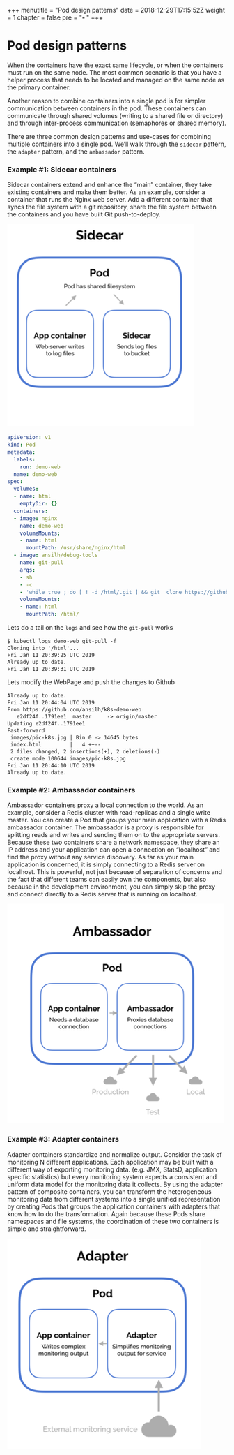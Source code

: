 +++
menutitle = "Pod design patterns"
date = 2018-12-29T17:15:52Z
weight = 1
chapter = false
pre = "<b>- </b>"
+++

# Pod design patterns

When the containers have the exact same lifecycle, or when the containers must run on the same node. The most common scenario is that you have a helper process that needs to be located and managed on the same node as the primary container.

Another reason to combine containers into a single pod is for simpler communication between containers in the pod. These containers can communicate through shared volumes (writing to a shared file or directory) and through inter-process communication (semaphores or shared memory).

There are three common design patterns and use-cases for combining multiple containers into a single pod. We’ll walk through the `sidecar` pattern, the `adapter` pattern, and the `ambassador` pattern.

### Example #1: Sidecar containers
Sidecar containers extend and enhance the “main” container, they take existing containers and make them better.  As an example, consider a container that runs the Nginx web server.  Add a different container that syncs the file system with a git repository, share the file system between the containers and you have built Git push-to-deploy.

![Pod Design](sidecar.png?classes=shadow)

```yaml
apiVersion: v1
kind: Pod
metadata:
  labels:
    run: demo-web
  name: demo-web
spec:
  volumes:
  - name: html
    emptyDir: {}
  containers:
  - image: nginx
    name: demo-web
    volumeMounts:
    - name: html
      mountPath: /usr/share/nginx/html
  - image: ansilh/debug-tools
    name: git-pull
    args:
    - sh
    - -c
    - 'while true ; do [ ! -d /html/.git ] && git  clone https://github.com/ansilh/k8s-demo-web.git /html/ || { cd /html; git pull; } ; date; sleep 5 ; done'
    volumeMounts:
    - name: html
      mountPath: /html/
```

Lets do a tail on the `logs` and see how the `git-pull` works
```shell
$ kubectl logs demo-web git-pull -f
Cloning into '/html'...
Fri Jan 11 20:39:25 UTC 2019
Already up to date.
Fri Jan 11 20:39:31 UTC 2019
```
Lets modify the WebPage and push the changes to Github

```console
Already up to date.
Fri Jan 11 20:44:04 UTC 2019
From https://github.com/ansilh/k8s-demo-web
   e2df24f..1791ee1  master     -> origin/master
Updating e2df24f..1791ee1
Fast-forward
 images/pic-k8s.jpg | Bin 0 -> 14645 bytes
 index.html         |   4 ++--
 2 files changed, 2 insertions(+), 2 deletions(-)
 create mode 100644 images/pic-k8s.jpg
Fri Jan 11 20:44:10 UTC 2019
Already up to date.
```

### Example #2: Ambassador containers
Ambassador containers proxy a local connection to the world.  As an example, consider a Redis cluster with read-replicas and a single write master.  You can create a Pod that groups your main application with a Redis ambassador container.  The ambassador is a proxy is responsible for splitting reads and writes and sending them on to the appropriate servers.  Because these two containers share a network namespace, they share an IP address and your application can open a connection on “localhost” and find the proxy without any service discovery.  As far as your main application is concerned, it is simply connecting to a Redis server on localhost.  This is powerful, not just because of separation of concerns and the fact that different teams can easily own the components, but also because in the development environment, you can simply skip the proxy and connect directly to a Redis server that is running on localhost.

![Pod Design](ambassador.png?classes=shadow)

### Example #3: Adapter containers
Adapter containers standardize and normalize output.  Consider the task of monitoring N different applications.  Each application may be built with a different way of exporting monitoring data. (e.g. JMX, StatsD, application specific statistics) but every monitoring system expects a consistent and uniform data model for the monitoring data it collects.  By using the adapter pattern of composite containers, you can transform the heterogeneous monitoring data from different systems into a single unified representation by creating Pods that groups the application containers with adapters that know how to do the transformation.  Again because these Pods share namespaces and file systems, the coordination of these two containers is simple and straightforward.

![Pod Design](adapter.png?classes=shadow)
